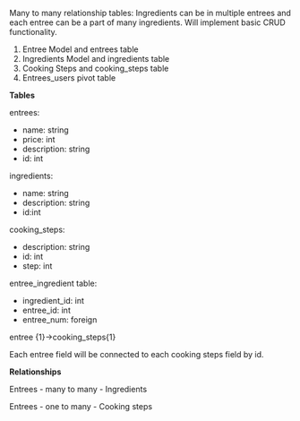 Many to many relationship tables: Ingredients can be in multiple entrees and each entree can be a part of many ingredients. Will implement basic CRUD functionality.

1. Entree Model and entrees table
2. Ingredients Model and ingredients table
3. Cooking Steps and cooking_steps table
4. Entrees_users pivot table

**Tables**

entrees:

- name: string
- price: int
- description: string
- id: int

ingredients:

- name: string
- description: string
- id:int

cooking_steps:

- description: string
- id: int
- step: int

entree_ingredient table:

- ingredient_id: int
- entree_id: int
- entree_num: foreign

entree {1}→cooking_steps{1}

Each entree field will be connected to each cooking steps field by id.

**Relationships**

Entrees - many to many - Ingredients

Entrees - one to many - Cooking steps